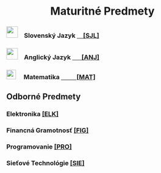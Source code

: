<div align="center">

# Maturitné Predmety

</div>

### <img src="https://flagcdn.com/sk.svg" width="30" alt="">&emsp;Slovenský Jazyk <a href="./SJL/SLOVENCINA.md">&emsp;[SJL]</a>
### <img src="https://flagcdn.com/gb.svg" width="30" alt="">&emsp;Anglický Jazyk <a href="./ENG/ENGLISH.md">&emsp;&ensp;[ANJ]</a>
### <img src="https://www.svgrepo.com/show/499849/calculator.svg" width="25" alt="">&nbsp;&emsp;Matematika <a href= "./MAT/MATEMATIKA.md">&emsp;&emsp;&ensp;[MAT]</a>

## Odborné Predmety
### Elektronika <a href= "./ELK/ELEKTRONIKA.md">[ELK]</a>
### Financná Gramotnosť <a href= "./FIG/FINANCNA_GRAMOTNOST.md">[FIG]</a>
### Programovanie <a href= "./PRO/PROGRAMOVANIE.md">[PRO]</a>
### Sieťové Technológie <a href= "./SIE/SIETOVE_TECHNOLOGIE">[SIE]</a>
